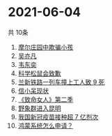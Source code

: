 # 2021-06-04
  共 10条

  <!-- BEGIN -->
  <!-- 最后更新时间:Fri Jun 04 2021 17:19:31 GMT+0000 (Coordinated Universal Time) -->
  1. [摩尔庄园中欺骗小孩](https://www.zhihu.com/search?q=摩尔庄园)
1. [吴亦凡](https://www.zhihu.com/search?q=吴亦凡)
1. [韦东奕](https://www.zhihu.com/search?q=韦东奕)
1. [科学松鼠会致歉](https://www.zhihu.com/search?q=科学松鼠会)
1. [兰新铁路一列车撞上工人致 9 死](https://www.zhihu.com/search?q=兰新铁路)
1. [信小呆现状](https://www.zhihu.com/search?q=信小呆)
1. [《致命女人》第二季](https://www.zhihu.com/search?q=致命女人)
1. [野象群进入昆明](https://www.zhihu.com/search?q=云南大象)
1. [我国新冠疫苗接种超 7 亿剂次](https://www.zhihu.com/search?q=新冠疫苗)
1. [鸿蒙系统怎么申请？](https://www.zhihu.com/search?q=鸿蒙系统怎么申请)
  <!-- END -->
  